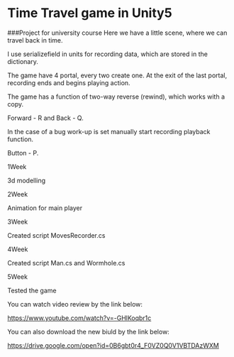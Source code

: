 # Time Travel game in Unity5

###Project for university course
Here we have a little scene, where we can travel back in time.

I use serializefield in units for recording data, which are stored in the dictionary.

The game have 4 portal, every two create one.
At the exit of the last portal, recording ends and begins playing action.

The game has a function of two-way reverse (rewind), which works with a copy. 

Forward - R and Back - Q.

In the case of a bug work-up is set manually start recording playback function. 

Button - P.


1Week 

3d modelling

2Week

Animation for main player

3Week

Created script MovesRecorder.cs

4Week

Created script Man.cs and Wormhole.cs

5Week

Tested the game

You can watch video review by the link below:

https://www.youtube.com/watch?v=-GHlKoqbr1c


You can also download the new biuld by the link below:

https://drive.google.com/open?id=0B6gbt0r4_F0VZ0Q0V1VBTDAzWXM
